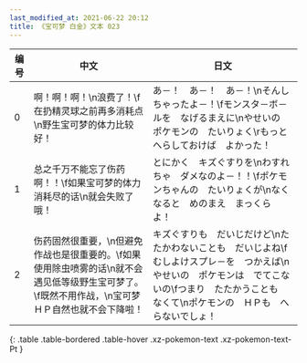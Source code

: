 ```yaml
---
last_modified_at: 2021-06-22 20:12
title: 《宝可梦 白金》文本 023
---
```

| 编号 | 中文 | 日文 |
| ---- | ---- | ---- |
| 0 | 啊！啊！啊！\n浪费了！\f在扔精灵球之前再多消耗点\n野生宝可梦的体力比较好！ | あ－！　あ－！　あ－！\nそんしちゃったよ－！\fモンスタ－ボ－ルを　なげるまえに\nやせいの　ポケモンの　たいりょく\rもっと　へらしておけば　よかった！ |
| 1 | 总之千万不能忘了伤药啊！！\f如果宝可梦的体力消耗尽的话\n就会失败了哦！ | とにかく　キズぐすりを\nわすれちゃ　ダメなのよ－！！\fポケモンちゃんの　たいりょくが\nなくなると　めのまえ　まっくら　よ！ |
| 2 | 伤药固然很重要，\n但避免作战也是很重要的。\f如果使用除虫喷雾的话\n就不会遇见低等级野生宝可梦了。\f既然不用作战，\n宝可梦ＨＰ自然也就不会下降啦！ | キズぐすりも　だいじだけど\nたたかわないことも　だいじよね\fむしよけスプレ－を　つかえば\nやせいの　ポケモンは　でてこないの\fつまり　たたかうことも　なくて\nポケモンの　ＨＰも　へらないでしょ！ |
{: .table .table-bordered .table-hover .xz-pokemon-text .xz-pokemon-text-Pt }